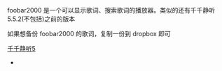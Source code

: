 
foobar2000 是一个可以显示歌词、搜索歌词的播放器。类似的还有千千静听5.5.2(不包括)之前的版本

如果想备份 foobar2000 的歌词，复制一份到 dropbox 即可

[千千静听5](https://tieba.baidu.com/p/2467145631)

-
